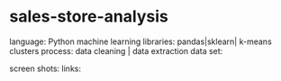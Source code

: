 # sales-store-analysis

language: Python 
machine learning libraries: pandas|sklearn| k-means clusters
process: data cleaning | data extraction
data set: 

screen shots:
links:   
